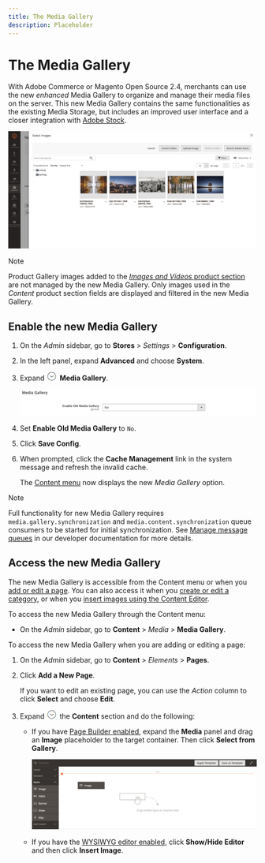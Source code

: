 ```yaml
---
title: The Media Gallery
description: Placeholder
---
```

# The Media Gallery

With Adobe Commerce or Magento Open Source 2.4, merchants can use the new _enhanced_ Media Gallery to organize and manage their media files on the server. This new Media Gallery contains the same functionalities as the existing Media Storage, but includes an improved user interface and a closer integration with [Adobe Stock][adobe-stock].

![Images displayed in the Media Gallery grid](./assets/media-gallery-grid.png)<!-- zoom -->

>[!NOTE]
>
>Product Gallery images added to the [_Images and Videos_ product section](https://docs.magento.com/user-guide/catalog/product-image-upload.html) are not managed by the new Media Gallery. Only images used in the _Content_ product section fields are displayed and filtered in the new Media Gallery.

## Enable the new Media Gallery

1. On the _Admin_ sidebar, go to **Stores** > _Settings_ > **Configuration**.

1. In the left panel, expand **Advanced** and choose **System**.

1. Expand ![Expansion selector](../assets/icon-display-expand.png) **Media Gallery**.

   ![Advanced configuration - Media Gallery](./assets/system-media-gallery.png)<!-- zoom -->

1. Set **Enable Old Media Gallery** to `No`.

1. Click **Save Config**.

1. When prompted, click the **Cache Management** link in the system message and refresh the invalid cache.

   The [Content menu][content-menu] now displays the new _Media Gallery_ option.

>[!NOTE]
>
>Full functionality for new Media Gallery requires `media.gallery.synchronization` and `media.content.synchronization` queue consumers to be started for initial synchronization. See [Manage message queues](https://devdocs.magento.com/guides/v2.4/config-guide/mq/manage-message-queues.html) in our developer documentation for more details.

## Access the new Media Gallery

The new Media Gallery is accessible from the Content menu or when you [add or edit a page][add-page]. You can also access it when you [create or edit a category][create-category], or when you [insert images using the Content Editor][editor-insert-image].

To access the new Media Gallery through the Content menu:

- On the _Admin_ sidebar, go to **Content** > _Media_ > **Media Gallery**.

To access the new Media Gallery when you are adding or editing a page:

1. On the _Admin_ sidebar, go to **Content** > _Elements_ > **Pages**.

1. Click **Add a New Page**.

   If you want to edit an existing page, you can use the _Action_ column to click **Select** and choose **Edit**.

1. Expand ![Expansion selector](../assets/icon-display-expand.png) the **Content** section and do the following:

   - If you have [Page Builder enabled](../page-builder/setup.md), expand the **Media** panel and drag an **Image** placeholder to the target container. Then click **Select from Gallery**.

      ![Drag image to stage](./assets/pb-media-image-drag.png)<!-- zoom -->

   - If you have the [WYSIWYG editor enabled][editor-config], click **Show/Hide Editor** and then click **Insert Image**.

[adobe-stock]: https://stock.adobe.com
[content-menu]: content-menu.md
[add-page]: page-add.md
[create-category]: https://docs.magento.com/user-guide/catalog/category-create.html
[editor-insert-image]: editor-insert-image.md
[editor-config]: editor.md#configure-the-editor
